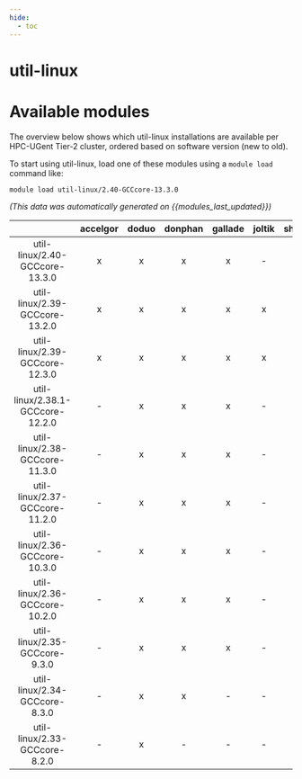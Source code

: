 ```yaml
---
hide:
  - toc
---
```


util-linux
==========

# Available modules


The overview below shows which util-linux installations are available per HPC-UGent Tier-2 cluster, ordered based on software version (new to old).

To start using util-linux, load one of these modules using a `module load` command like:

```shell
module load util-linux/2.40-GCCcore-13.3.0
```

*(This data was automatically generated on {{modules_last_updated}})*  

| |accelgor|doduo|donphan|gallade|joltik|shinx|skitty|
| :---: | :---: | :---: | :---: | :---: | :---: | :---: | :---: |
|util-linux/2.40-GCCcore-13.3.0|x|x|x|x|-|x|x|
|util-linux/2.39-GCCcore-13.2.0|x|x|x|x|x|x|x|
|util-linux/2.39-GCCcore-12.3.0|x|x|x|x|x|x|x|
|util-linux/2.38.1-GCCcore-12.2.0|-|x|x|x|-|x|-|
|util-linux/2.38-GCCcore-11.3.0|-|x|x|x|-|x|-|
|util-linux/2.37-GCCcore-11.2.0|-|x|x|x|-|-|-|
|util-linux/2.36-GCCcore-10.3.0|-|x|x|x|-|-|-|
|util-linux/2.36-GCCcore-10.2.0|-|x|x|x|-|-|-|
|util-linux/2.35-GCCcore-9.3.0|-|x|x|x|-|-|-|
|util-linux/2.34-GCCcore-8.3.0|-|x|x|-|-|-|-|
|util-linux/2.33-GCCcore-8.2.0|-|x|-|-|-|-|-|
